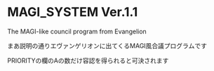 # MAGI_SYSTEM Ver.1.1
 The MAGI-like council program from Evangelion
 
 まあ説明の通りエヴァンゲリオンに出てくるMAGI風合議プログラムです
 
 PRIORITYの欄のAの数だけ容認を得られると可決されます
